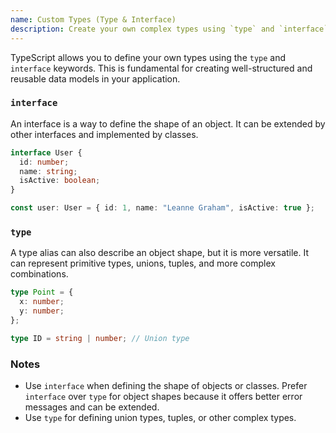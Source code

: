 ```yaml
---
name: Custom Types (Type & Interface)
description: Create your own complex types using `type` and `interface`.
---
```


TypeScript allows you to define your own types using the `type` and `interface` keywords. This is fundamental for creating well-structured and reusable data models in your application.

### `interface`
An interface is a way to define the shape of an object. It can be extended by other interfaces and implemented by classes.

```typescript
interface User {
  id: number;
  name: string;
  isActive: boolean;
}

const user: User = { id: 1, name: "Leanne Graham", isActive: true };
```

### `type`
A type alias can also describe an object shape, but it is more versatile. It can represent primitive types, unions, tuples, and more complex combinations.

```typescript
type Point = {
  x: number;
  y: number;
};

type ID = string | number; // Union type
```

### Notes
- Use `interface` when defining the shape of objects or classes. Prefer `interface` over `type` for object shapes because it offers better error messages and can be extended.
- Use `type` for defining union types, tuples, or other complex types. 